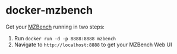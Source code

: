 # docker-mzbench

Get your [MZBench](https://github.com/mzbench/mzbench) running in two steps:
1. Run `docker run -d -p 8888:8888 mzbench`
2. Navigate to `http://localhost:8888` to get your MZBench Web UI
